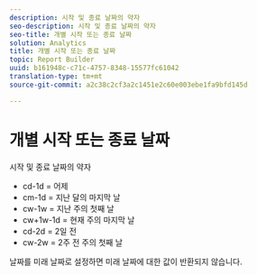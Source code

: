 ```yaml
---
description: 시작 및 종료 날짜의 약자
seo-description: 시작 및 종료 날짜의 약자
seo-title: 개별 시작 또는 종료 날짜
solution: Analytics
title: 개별 시작 또는 종료 날짜
topic: Report Builder
uuid: b161948c-c71c-4757-8348-15577fc61042
translation-type: tm+mt
source-git-commit: a2c38c2cf3a2c1451e2c60e003ebe1fa9bfd145d

---
```



# 개별 시작 또는 종료 날짜

시작 및 종료 날짜의 약자

* cd-1d = 어제
* cm-1d = 지난 달의 마지막 날
* cw-1w = 지난 주의 첫째 날
* cw+1w-1d = 현재 주의 마지막 날
* cd-2d = 2일 전
* cw-2w = 2주 전 주의 첫째 날

날짜를 미래 날짜로 설정하면 미래 날짜에 대한 값이 반환되지 않습니다.
